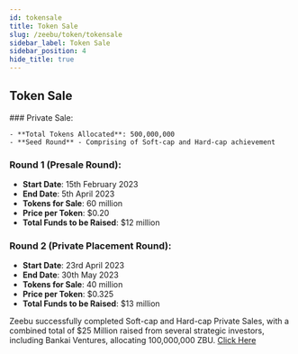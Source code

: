 ```yaml
---
id: tokensale
title: Token Sale
slug: /zeebu/token/tokensale
sidebar_label: Token Sale
sidebar_position: 4
hide_title: true
---
```

<h2> Token Sale </h2>
### Private Sale:

    - **Total Tokens Allocated**: 500,000,000
    - **Seed Round** - Comprising of Soft-cap and Hard-cap achievement

### Round 1 (Presale Round):

- **Start Date**: 15th February 2023
- **End Date**: 5th April 2023
- **Tokens for Sale**: 60 million
- **Price per Token**: $0.20
- **Total Funds to be Raised**: $12 million

### Round 2 (Private Placement Round):

- **Start Date**: 23rd April 2023
- **End Date**: 30th May 2023
- **Tokens for Sale**: 40 million
- **Price per Token**: $0.325
- **Total Funds to be Raised**: $13 million

Zeebu successfully completed Soft-cap and Hard-cap Private Sales, with a combined total of $25 Million raised from several strategic investors, including Bankai Ventures, allocating 100,000,000 ZBU. [Click Here](https://www.zeebu.com/press-release/25-million-dollar-funding-for-invoice-settlement-platform-for-telecom-carriers)
